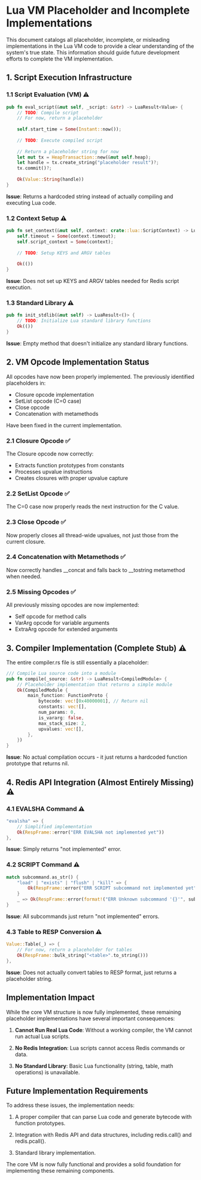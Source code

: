 # Lua VM Placeholder and Incomplete Implementations

This document catalogs all placeholder, incomplete, or misleading implementations in the Lua VM code to provide a clear understanding of the system's true state. This information should guide future development efforts to complete the VM implementation.

## 1. Script Execution Infrastructure

### 1.1 Script Evaluation (VM) ⚠️
```rust
pub fn eval_script(&mut self, _script: &str) -> LuaResult<Value> {
    // TODO: Compile script
    // For now, return a placeholder
    
    self.start_time = Some(Instant::now());
    
    // TODO: Execute compiled script
    
    // Return a placeholder string for now
    let mut tx = HeapTransaction::new(&mut self.heap);
    let handle = tx.create_string("placeholder result")?;
    tx.commit()?;
    
    Ok(Value::String(handle))
}
```
**Issue**: Returns a hardcoded string instead of actually compiling and executing Lua code.

### 1.2 Context Setup ⚠️
```rust
pub fn set_context(&mut self, context: crate::lua::ScriptContext) -> LuaResult<()> {
    self.timeout = Some(context.timeout);
    self.script_context = Some(context);
    
    // TODO: Setup KEYS and ARGV tables
    
    Ok(())
}
```
**Issue**: Does not set up KEYS and ARGV tables needed for Redis script execution.

### 1.3 Standard Library ⚠️
```rust
pub fn init_stdlib(&mut self) -> LuaResult<()> {
    // TODO: Initialize Lua standard library functions
    Ok(())
}
```
**Issue**: Empty method that doesn't initialize any standard library functions.

## 2. VM Opcode Implementation Status

All opcodes have now been properly implemented. The previously identified placeholders in:
- Closure opcode implementation
- SetList opcode (C=0 case)
- Close opcode
- Concatenation with metamethods

Have been fixed in the current implementation.

### 2.1 Closure Opcode ✅
The Closure opcode now correctly:
- Extracts function prototypes from constants
- Processes upvalue instructions
- Creates closures with proper upvalue capture

### 2.2 SetList Opcode ✅
The C=0 case now properly reads the next instruction for the C value.

### 2.3 Close Opcode ✅
Now properly closes all thread-wide upvalues, not just those from the current closure.

### 2.4 Concatenation with Metamethods ✅
Now correctly handles __concat and falls back to __tostring metamethod when needed.

### 2.5 Missing Opcodes ✅
All previously missing opcodes are now implemented:
- Self opcode for method calls
- VarArg opcode for variable arguments
- ExtraArg opcode for extended arguments

## 3. Compiler Implementation (Complete Stub) ⚠️

The entire compiler.rs file is still essentially a placeholder:

```rust
/// Compile Lua source code into a module
pub fn compile(_source: &str) -> LuaResult<CompiledModule> {
    // Placeholder implementation that returns a simple module
    Ok(CompiledModule {
        main_function: FunctionProto {
            bytecode: vec![0x40000001], // Return nil
            constants: vec![],
            num_params: 0,
            is_vararg: false,
            max_stack_size: 2,
            upvalues: vec![],
        },
    })
}
```
**Issue**: No actual compilation occurs - it just returns a hardcoded function prototype that returns nil.

## 4. Redis API Integration (Almost Entirely Missing) ⚠️

### 4.1 EVALSHA Command ⚠️
```rust
"evalsha" => {
    // Simplified implementation
    Ok(RespFrame::error("ERR EVALSHA not implemented yet"))
},
```
**Issue**: Simply returns "not implemented" error.

### 4.2 SCRIPT Command ⚠️
```rust
match subcommand.as_str() {
    "load" | "exists" | "flush" | "kill" => {
        Ok(RespFrame::error("ERR SCRIPT subcommand not implemented yet"))
    }
    _ => Ok(RespFrame::error(format!("ERR Unknown subcommand '{}'", subcommand))),
}
```
**Issue**: All subcommands just return "not implemented" errors.

### 4.3 Table to RESP Conversion ⚠️
```rust
Value::Table(_) => {
    // For now, return a placeholder for tables
    Ok(RespFrame::bulk_string("<table>".to_string()))
},
```
**Issue**: Does not actually convert tables to RESP format, just returns a placeholder string.

## Implementation Impact

While the core VM structure is now fully implemented, these remaining placeholder implementations have several important consequences:

1. **Cannot Run Real Lua Code**: Without a working compiler, the VM cannot run actual Lua scripts.

2. **No Redis Integration**: Lua scripts cannot access Redis commands or data.

3. **No Standard Library**: Basic Lua functionality (string, table, math operations) is unavailable.

## Future Implementation Requirements

To address these issues, the implementation needs:

1. A proper compiler that can parse Lua code and generate bytecode with function prototypes.

2. Integration with Redis API and data structures, including redis.call() and redis.pcall().

3. Standard library implementation.

The core VM is now fully functional and provides a solid foundation for implementing these remaining components.